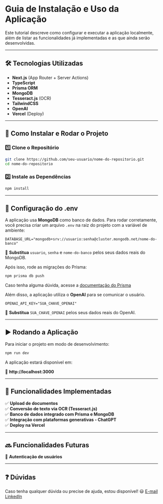 # Guia de Instalação e Uso da Aplicação  

Este tutorial descreve como configurar e executar a aplicação localmente, além de listar as funcionalidades já implementadas e as que ainda serão desenvolvidas.  

---

## 🛠 Tecnologias Utilizadas  

- **Next.js** (App Router + Server Actions)  
- **TypeScript**  
- **Prisma ORM**  
- **MongoDB**  
- **Tesseract.js** (OCR)  
- **TailwindCSS**  
- **OpenAI**
- **Vercel** (Deploy)  

---

## 🚀 Como Instalar e Rodar o Projeto  

### 1️⃣ Clone o Repositório  

```bash
git clone https://github.com/seu-usuario/nome-do-repositorio.git
cd nome-do-repositorio
```

### 2️⃣ Instale as Dependências  

```bash
npm install
```
---

## 🔧 Configuração do .env  

A aplicação usa **MongoDB** como banco de dados. Para rodar corretamente, você precisa criar um arquivo `.env` na raiz do projeto com a variável de ambiente:  

```env
DATABASE_URL="mongodb+srv://usuario:senha@cluster.mongodb.net/nome-do-banco"
```

📌 **Substitua** `usuario`, `senha` e `nome-do-banco` pelos seus dados reais do MongoDB.  

Após isso, rode as migrações do Prisma:  

```bash
npm prisma db push
```

Caso tenha alguma dúvida, acesse a [documentação do Prisma](https://www.prisma.io/docs/getting-started/setup-prisma/start-from-scratch/mongodb/connect-your-database-node-mongodb)

Além disso, a aplicação utiliza o **OpenAI** para se comunicar o usuário. 

```env
OPENAI_API_KEY="SUA_CHAVE_OPENAI"
```

📌 **Substitua** `SUA_CHAVE_OPENAI` pelos seus dados reais do OpenAI.  

---

## ▶️ Rodando a Aplicação  

Para iniciar o projeto em modo de desenvolvimento:  

```bash
npm run dev
```

A aplicação estará disponível em:  

🔗 **http://localhost:3000**

---

## 📌 Funcionalidades Implementadas  

✅ **Upload de documentos**  
✅ **Conversão de texto via OCR (Tesseract.js)**  
✅ **Banco de dados integrado com Prisma e MongoDB**  
✅ **Integração com plataformas generativas - ChatGPT**  
✅ **Deploy na Vercel**  

---

## 🔜 Funcionalidades Futuras  

🚧 **Autenticação de usuários**  

---

## ❓ Dúvidas  

Caso tenha qualquer dúvida ou precise de ajuda, estou disponível! 😃
[E-mail](sabrinacberno@hotmail.com)
[LinkedIn](https://www.linkedin.com/in/sabrina-caldas-berno/)

